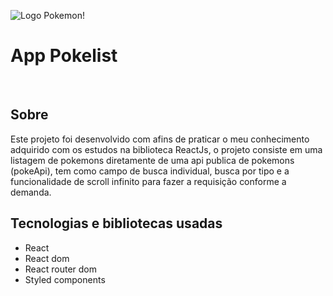 ![Logo Pokemon!](https://upload.wikimedia.org/wikipedia/commons/thumb/9/98/International_Pok%C3%A9mon_logo.svg/1200px-International_Pok%C3%A9mon_logo.svg.png)
<br>
# App Pokelist
<br>

## Sobre
Este projeto foi desenvolvido com afins de praticar o meu conhecimento adquirido com os estudos na biblioteca ReactJs, o projeto consiste em uma listagem de pokemons diretamente de uma api publica de pokemons (pokeApi), tem como campo de busca individual, busca por tipo e a funcionalidade de scroll infinito para fazer a requisição conforme a demanda.
<br>
## Tecnologias e bibliotecas usadas
- React
- React dom
- React router dom
- Styled components
<br>

